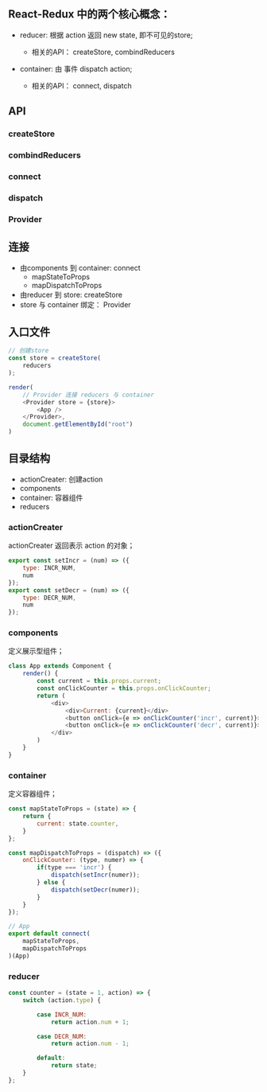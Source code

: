 
## React-Redux 中的两个核心概念：

- reducer: 根据 action 返回 new state, 即不可见的store;

    - 相关的API： createStore, combindReducers 
- container: 由 事件 dispatch action;
    - 相关的API： connect, dispatch

## API
### createStore
### combindReducers
### connect
### dispatch
### Provider

## 连接
- 由components 到 container: connect
    - mapStateToProps
    - mapDispatchToProps
- 由reducer 到 store: createStore
- store 与 container 绑定： Provider

## 入口文件
```javascript
// 创建store
const store = createStore(
    reducers
);

render(
    // Provider 连接 reducers 与 container 
    <Provider store = {store}>
        <App />
    </Provider>,
    document.getElementById("root")
)
```

## 目录结构
- actionCreater: 创建action
- components
- container: 容器组件
- reducers

### actionCreater
actionCreater 返回表示 action 的对象；
```javascript
export const setIncr = (num) => ({
    type: INCR_NUM,
    num
});
export const setDecr = (num) => ({
    type: DECR_NUM,
    num
});
```

### components
定义展示型组件；
```javascript
class App extends Component {
    render() {
        const current = this.props.current;
        const onClickCounter = this.props.onClickCounter;
        return (
            <div>
                <div>Current: {current}</div>
                <button onClick={e => onClickCounter('incr', current)}>+1</button>
                <button onClick={e => onClickCounter('decr', current)}>-1</button>
            </div>
        )
    }
}
```

### container
定义容器组件；
```javascript
const mapStateToProps = (state) => {
    return {
        current: state.counter,
    }
};

const mapDispatchToProps = (dispatch) => ({
    onClickCounter: (type, numer) => {
        if(type === 'incr') {
            dispatch(setIncr(numer));
        } else {
            dispatch(setDecr(numer));
        }
    }
});

// App
export default connect(
    mapStateToProps,
    mapDispatchToProps
)(App)
```

### reducer
```javascript
const counter = (state = 1, action) => {
    switch (action.type) {

        case INCR_NUM:
            return action.num + 1;

        case DECR_NUM:
            return action.num - 1;

        default:
            return state;
    }
};
```
